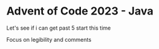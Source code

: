 # Advent of Code 2023 - Java

Let's see if i can get past 5 start this time

Focus on legibility and comments

